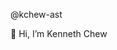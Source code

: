 @kchew-ast

👋 Hi, I’m Kenneth Chew

<!---
kchew-ast/kchew-ast is a ✨ special ✨ repository because its `README.md` (this file) appears on your GitHub profile.
You can click the Preview link to take a look at your changes.
--->
